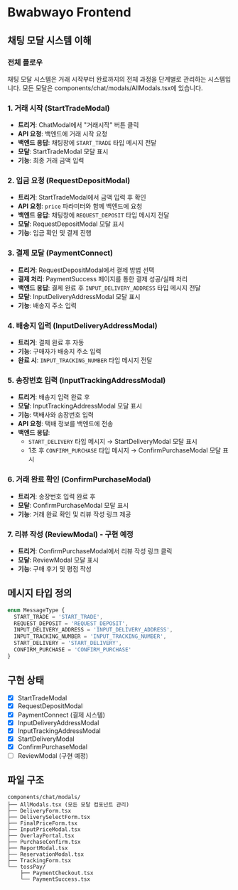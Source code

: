 # Bwabwayo Frontend

## 채팅 모달 시스템 이해

### 전체 플로우

채팅 모달 시스템은 거래 시작부터 완료까지의 전체 과정을 단계별로 관리하는 시스템입니다.
모든 모달은 components/chat/modals/AllModals.tsx에 있습니다.

### 1. 거래 시작 (StartTradeModal)
- **트리거**: ChatModal에서 "거래시작" 버튼 클릭
- **API 요청**: 백엔드에 거래 시작 요청
- **백엔드 응답**: 채팅창에 `START_TRADE` 타입 메시지 전달
- **모달**: StartTradeModal 모달 표시
- **기능**: 최종 거래 금액 입력

### 2. 입금 요청 (RequestDepositModal)
- **트리거**: StartTradeModal에서 금액 입력 후 확인
- **API 요청**: `price` 파라미터와 함께 백엔드에 요청
- **백엔드 응답**: 채팅창에 `REQUEST_DEPOSIT` 타입 메시지 전달
- **모달**: RequestDepositModal 모달 표시
- **기능**: 입금 확인 및 결제 진행

### 3. 결제 모달 (PaymentConnect)
- **트리거**: RequestDepositModal에서 결제 방법 선택
- **결제 처리**: PaymentSuccess 페이지를 통한 결제 성공/실패 처리
- **백엔드 응답**: 결제 완료 후 `INPUT_DELIVERY_ADDRESS` 타입 메시지 전달
- **모달**: InputDeliveryAddressModal 모달 표시
- **기능**: 배송지 주소 입력

### 4. 배송지 입력 (InputDeliveryAddressModal)
- **트리거**: 결제 완료 후 자동
- **기능**: 구매자가 배송지 주소 입력
- **완료 시**: `INPUT_TRACKING_NUMBER` 타입 메시지 전달

### 5. 송장번호 입력 (InputTrackingAddressModal)
- **트리거**: 배송지 입력 완료 후
- **모달**: InputTrackingAddressModal 모달 표시
- **기능**: 택배사와 송장번호 입력
- **API 요청**: 택배 정보를 백엔드에 전송
- **백엔드 응답**: 
  - `START_DELIVERY` 타입 메시지 → StartDeliveryModal 모달 표시
  - 1초 후 `CONFIRM_PURCHASE` 타입 메시지 → ConfirmPurchaseModal 모달 표시

### 6. 거래 완료 확인 (ConfirmPurchaseModal)
- **트리거**: 송장번호 입력 완료 후
- **모달**: ConfirmPurchaseModal 모달 표시
- **기능**: 거래 완료 확인 및 리뷰 작성 링크 제공

### 7. 리뷰 작성 (ReviewModal) - 구현 예정
- **트리거**: ConfirmPurchaseModal에서 리뷰 작성 링크 클릭
- **모달**: ReviewModal 모달 표시
- **기능**: 구매 후기 및 평점 작성

## 메시지 타입 정의

```typescript
enum MessageType {
  START_TRADE = 'START_TRADE',
  REQUEST_DEPOSIT = 'REQUEST_DEPOSIT',
  INPUT_DELIVERY_ADDRESS = 'INPUT_DELIVERY_ADDRESS',
  INPUT_TRACKING_NUMBER = 'INPUT_TRACKING_NUMBER',
  START_DELIVERY = 'START_DELIVERY',
  CONFIRM_PURCHASE = 'CONFIRM_PURCHASE'
}
```

## 구현 상태

- [x] StartTradeModal
- [x] RequestDepositModal  
- [x] PaymentConnect (결제 시스템)
- [x] InputDeliveryAddressModal
- [x] InputTrackingAddressModal
- [x] StartDeliveryModal
- [x] ConfirmPurchaseModal
- [ ] ReviewModal (구현 예정)

## 파일 구조

```
components/chat/modals/
├── AllModals.tsx (모든 모달 컴포넌트 관리)
├── DeliveryForm.tsx
├── DeliverySelectForm.tsx
├── FinalPriceForm.tsx
├── InputPriceModal.tsx
├── OverlayPortal.tsx
├── PurchaseConfirm.tsx
├── ReportModal.tsx
├── ReservationModal.tsx
├── TrackingForm.tsx
└── tossPay/
    ├── PaymentCheckout.tsx
    └── PaymentSuccess.tsx
```
